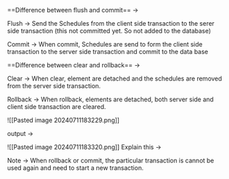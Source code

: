 
==Difference between flush and commit== -> 

Flush -> Send the Schedules from the client side transaction to the serer side transaction (this not committed yet. So not added to the database)

Commit -> When commit, Schedules are send to form the client side transaction to the server side transaction and commit to the data base 


==Difference between clear and rollback== -> 

Clear -> When clear, element are detached and the schedules are removed from the server side transaction. 

Rollback -> When rollback, elements are detached, both server side and client side transaction are cleared.

![[Pasted image 20240711183229.png]]

output -> 

![[Pasted image 20240711183320.png]]
Explain this ->


Note -> When rollback or commit, the particular transaction is cannot be used again and need to start a new transaction. 